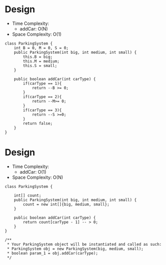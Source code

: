 # Design 
* Time Complexity:
	* addCar: O(N)
* Space Complexity: O(1)
```
class ParkingSystem {
    int B = 0, M = 0, S = 0;
    public ParkingSystem(int big, int medium, int small) {
        this.B = big;
        this.M = medium;
        this.S = small;
    }
    
    public boolean addCar(int carType) {
        if(carType == 1){
            return --B >= 0;
        }
        if(carType == 2){
            return --M>= 0;
        }
        if(carType == 3){
            return --S >=0;
        }
        return false;
    }
}
```
# Design 
* Time Complexity:
	* addCar: O(1)
* Space Complexity: O(N)
```
class ParkingSystem {
    
    int[] count;
    public ParkingSystem(int big, int medium, int small) {
        count = new int[]{big, medium, small};
    }
    
    public boolean addCar(int carType) {
        return count[carType - 1] -- > 0;
    }
}
```
```
/**
 * Your ParkingSystem object will be instantiated and called as such:
 * ParkingSystem obj = new ParkingSystem(big, medium, small);
 * boolean param_1 = obj.addCar(carType);
 */
```